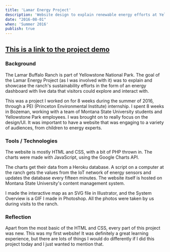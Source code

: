 ```yaml
---
title: 'Lamar Energy Project'
description: 'Website design to explain renewable energy efforts at Yellowstone National Park'
date: "2016-08-01"
when: 'Summer 2016'
publish: true
---
```


## [This is a link to the project demo](http://ou.montana.edu/idl/lamardashboard/index.php)

### Background

The Lamar Buffalo Ranch is part of Yellowstone National Park. The goal of the Lamar Energy Project (as I was involved with it) was to explain and showcase the ranch's sustainability efforts in the form of an energy dashboard with live data that visitors could explore and interact with.

This was a project I worked on for 8 weeks during the summer of 2016, through a PEI (Princeton Environmental Institute) internship. I spent 8 weeks in Bozeman, working with a team of Montana State University students and Yellowstone Park employees. I was brought on to really focus on the design/UI. It was important to have a website that was engaging to a variety of audiences, from children to energy experts.

### Tools / Technologies

The website is mostly HTML and CSS, with a bit of PHP thrown in. The charts were made with JavaScript, using the Google Charts API.

The charts get their data from a Heroku database. A script on a computer at the ranch gets the values from the IoT network of energy sensors and updates the database every fifteen minutes. The website itself is hosted on Montana State University's content management system.

I made the interactive map as an SVG file in Illustrator, and the System Overview is a GIF I made in Photoshop. All the photos were taken by us during visits to the ranch.

### Reflection

Apart from the most basic of the HTML and CSS, every part of this project was new. This was my first website! It was definitely a great learning experience, but there are lots of things I would do differently if I did this project today and I just wanted to mention that.

